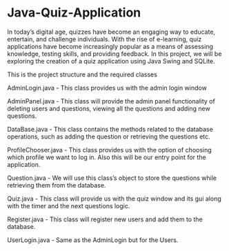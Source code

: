 # Java-Quiz-Application
In today’s digital age, quizzes have become an engaging way to educate, entertain, and challenge individuals. With the rise of e-learning, quiz applications have become increasingly popular as a means of assessing knowledge, testing skills, and providing feedback. In this project, we will be exploring the creation of a quiz application using Java Swing and SQLite.

This is the project structure and the required classes

AdminLogin.java - 
This class provides us with the admin login window

AdminPanel.java - 
This class will provide the admin panel functionality of deleting users and questions, viewing all the questions and adding new questions.

DataBase.java -
This class contains the methods related to the database operations, such as adding the question or retrieving the questions etc.

ProfileChooser.java - 
This class provides us with the option of choosing which profile we want to log in. Also this will be our entry point for the application.

Question.java -
We will use this class’s object to store the questions while retrieving them from the database.

Quiz.java - 
This class will provide us with the quiz window and its gui along with the timer and the next questions logic.

Register.java - 
This class will register new users and add them to the database.

UserLogin.java - 
Same as the AdminLogin but for the Users.


